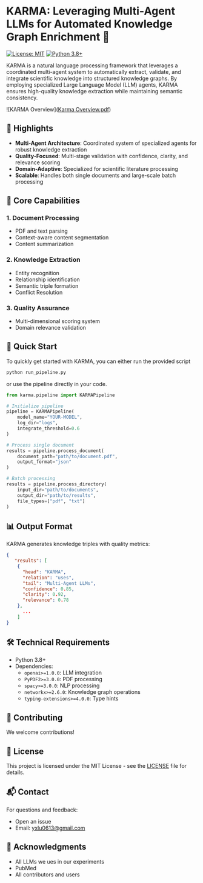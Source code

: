 # KARMA: Leveraging Multi-Agent LLMs for Automated Knowledge Graph Enrichment 🤖 

[![License: MIT](https://img.shields.io/badge/License-MIT-yellow.svg)](https://opensource.org/licenses/MIT) [![Python 3.8+](https://img.shields.io/badge/python-3.8+-blue.svg)](https://www.python.org/downloads/)

KARMA is a natural language processing framework that leverages a coordinated multi-agent system to automatically extract, validate, and integrate scientific knowledge into structured knowledge graphs. By employing specialized Large Language Model (LLM) agents, KARMA ensures high-quality knowledge extraction while maintaining semantic consistency.

![KARMA Overview]([Karma Overview.pdf](https://github.com/YuxingLu613/KARMA/blob/f44ccba74cf5ca227af3c73030eb952671ec8fce/Karma%20Overview.pdf))

## 🌟 Highlights

- **Multi-Agent Architecture**: Coordinated system of specialized agents for robust knowledge extraction
- **Quality-Focused**: Multi-stage validation with confidence, clarity, and relevance scoring
- **Domain-Adaptive**: Specialized for scientific literature processing
- **Scalable**: Handles both single documents and large-scale batch processing

## 🎯 Core Capabilities

### 1. Document Processing
- PDF and text parsing
- Context-aware content segmentation
- Content summarization

### 2. Knowledge Extraction
- Entity recognition
- Relationship identification
- Semantic triple formation
- Conflict Resolution

### 3. Quality Assurance
- Multi-dimensional scoring system
- Domain relevance validation

## 🚀 Quick Start

To quickly get started with KARMA, you can either run the provided script 

```bash
python run_pipeline.py
```
or use the pipeline directly in your code.

```python
from karma.pipeline import KARMAPipeline

# Initialize pipeline
pipeline = KARMAPipeline(
    model_name="YOUR-MODEL",
    log_dir="logs",
    integrate_threshold=0.6
)

# Process single document
results = pipeline.process_document(
    document_path="path/to/document.pdf",
    output_format="json"
)

# Batch processing
results = pipeline.process_directory(
    input_dir="path/to/documents",
    output_dir="path/to/results",
    file_types=["pdf", "txt"]
)
```

## 📊 Output Format

KARMA generates knowledge triples with quality metrics:

```json
{
   "results": [
    {
      "head": "KARMA",
      "relation": "uses",
      "tail": "Multi-Agent LLMs",
      "confidence": 0.85,
      "clarity": 0.92,
      "relevance": 0.78
    }, 
      ... 
    ]
}
```

## 🛠️ Technical Requirements

- Python 3.8+
- Dependencies:
  - `openai>=1.0.0`: LLM integration
  - `PyPDF2>=3.0.0`: PDF processing
  - `spacy>=3.0.0`: NLP processing
  - `networkx>=2.6.0`: Knowledge graph operations
  - `typing-extensions>=4.0.0`: Type hints

## 🤝 Contributing

We welcome contributions!

## 📄 License

This project is licensed under the MIT License - see the [LICENSE](LICENSE) file for details.

## 📬 Contact

For questions and feedback:
- Open an issue
- Email: yxlu0613@gmail.com

## 🙏 Acknowledgments

- All LLMs we ues in our experiments
- PubMed
- All contributors and users
